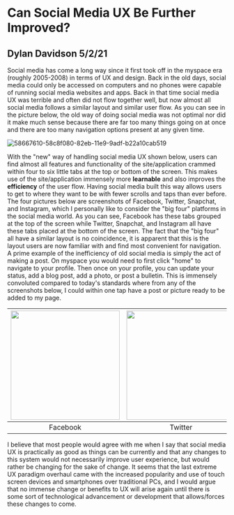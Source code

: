 # Can Social Media UX Be Further Improved?

## Dylan Davidson 5/2/21

Social media has come a long way since it first took off in the myspace era (roughly 2005-2008) in terms of UX and design. Back in the old days, social media could only be accessed on computers and no phones were capable of running social media websites and apps. Back in that time social media UX was terrible and often did not flow together well, but now almost all social media follows a similar layout and similar user flow. As you can see in the picture below, the old way of doing social media was not optimal nor did it make much sense because there are far too many things going on at once and there are too many navigation options present at any given time. 

![58667610-58c8f080-82eb-11e9-9adf-b22a10cab519](https://user-images.githubusercontent.com/14100088/116828429-68928480-ab53-11eb-9e4c-3dd74406ab43.png)

With the "new" way of handling social media UX shown below, users can find almost all features and functionality of the site/application crammed within four to six little tabs at the top or bottom of the screen. This makes use of the site/application immensely more **learnable** and also improves the **efficiency** of the user flow. Having social media built this way allows users to get to where they want to be with fewer scrolls and taps than ever before. The four pictures below are screenshots of Facebook, Twitter, Snapchat, and Instagram, which I personally like to consider the "big four" platforms in the social media world. As you can see, Facebook has these tabs grouped at the top of the screen while Twitter, Snapchat, and Instagram all have these tabs placed at the bottom of the screen. The fact that the "big four" all have a similar layout is no coincidence, it is apparent that this is the layout users are now familiar with and find most convenient for navigation. A prime example of the inefficiency of old social media is simply the act of making a post. On myspace you would need to first click "home" to navigate to your profile. Then once on your profile, you can update your status, add a blog post, add a photo, or post a bulletin. This is immensely convoluted compared to today's standards where from any of the screenshots below, I could within one tap have a post or picture ready to be added to my page.

| <img src="https://user-images.githubusercontent.com/14100088/116828289-9aefb200-ab52-11eb-8150-7b2617766ea1.jpg" width="250"> | <img src="https://user-images.githubusercontent.com/14100088/116828287-99be8500-ab52-11eb-8189-b748e7117440.jpg" width="250"> | <img src="https://user-images.githubusercontent.com/14100088/116828292-9c20df00-ab52-11eb-8669-f304a5e1b2a1.jpg" width="250"> | <img src="https://user-images.githubusercontent.com/14100088/116828294-9d520c00-ab52-11eb-908e-9276207b6bc6.jpg" width="250"> |
| :---: | :---: | :---: |  :---: |
| Facebook | Twitter | Snapchat | Instagram |

I believe that most people would agree with me when I say that social media UX is practically as good as things can be currently and that any changes to this system would not necessarily improve user experience, but would rather be changing for the sake of change. It seems that the last extreme UX paradigm overhaul came with the increased popularity and use of touch screen devices and smartphones over traditional PCs, and I would argue that no immense change or benefits to UX will arise again until there is some sort of technological advancement or development that allows/forces these changes to come.

